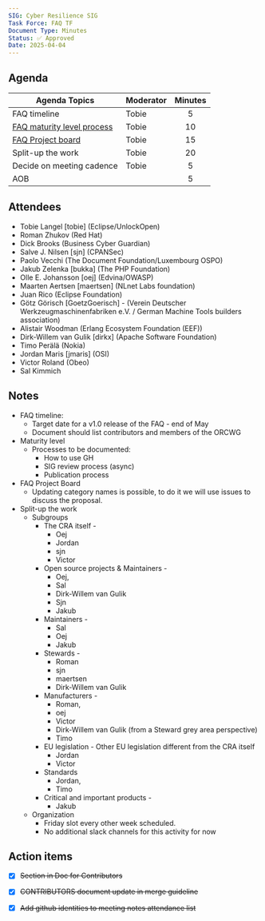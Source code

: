 ```yaml
---
SIG: Cyber Resilience SIG
Task Force: FAQ TF
Document Type: Minutes
Status: ✅ Approved
Date: 2025-04-04
---
```


##  Agenda
 Agenda Topics | Moderator | Minutes |
| ----- | ----- | :---: |
| FAQ timeline | Tobie | 5 |
| [FAQ maturity level process](https://github.com/orcwg/cra-hub/blob/main/faq.md#annex-1---maturity-level-process) | Tobie | 10 |
| [FAQ Project board](https://github.com/orgs/orcwg/projects/7) | Tobie | 15 |
| Split-up the work | Tobie | 20 |
| Decide on meeting cadence | Tobie | 5 |
| AOB | | 5 |

## Attendees

* Tobie Langel \[tobie\] (Eclipse/UnlockOpen)  
* Roman Zhukov (Red Hat)  
* Dick Brooks (Business Cyber Guardian)  
* Salve J. Nilsen \[sjn\] (CPANSec)  
* Paolo Vecchi (The Document Foundation/Luxembourg OSPO)  
* Jakub Zelenka \[bukka\] (The PHP Foundation)  
* Olle E. Johansson \[oej\] (Edvina/OWASP)  
* Maarten Aertsen \[maertsen\] (NLnet Labs foundation)  
* Juan Rico (Eclipse Foundation)  
* Götz Görisch \[GoetzGoerisch\] \- (Verein Deutscher Werkzeugmaschinenfabriken e.V. / German Machine Tools builders association)
* Alistair Woodman (Erlang Ecosystem Foundation (EEF))  
* Dirk-Willem van Gulik \[dirkx\] (Apache Software Foundation)  
* Timo Perälä (Nokia)  
* Jordan Maris \[jmaris\] (OSI)  
* Victor Roland (Obeo)  
* Sal Kimmich

## Notes

- FAQ timeline:  
  - Target date for a v1.0 release of the FAQ \- end of May  
  - Document should list contributors and members of the ORCWG  
- Maturity level  
  - Processes to be documented:  
    - How to use GH  
    - SIG review process (async)  
    - Publication process  
- FAQ Project Board  
  - Updating category names is possible, to do it we will use issues to discuss the proposal.  
- Split-up the work  
  - Subgroups   
    - The CRA itself \-   
      - Oej  
      - Jordan  
      - sjn  
      - Victor  
    - Open source projects & Maintainers \-  
      - Oej,   
      - Sal   
      - Dirk-Willem van Gulik  
      - Sjn  
      - Jakub  
    - Maintainers \-  
      - Sal  
      - Oej  
      - Jakub  
    - Stewards \-  
      - Roman  
      - sjn  
      - maertsen  
      - Dirk-Willem van Gulik  
    - Manufacturers \-   
      - Roman,   
      - oej  
      - Victor  
      - Dirk-Willem van Gulik (from a Steward grey area perspective)  
      - Timo  
    - EU legislation \- Other EU legislation different from the CRA itself   
      - Jordan  
      - Victor  
    - Standards  
      - Jordan,   
      - Timo  
    - Critical and important products \-  
      - Jakub  
  - Organization  
    - Friday slot every other week scheduled.  
    - No additional slack channels for this activity for now

## Action items

- [x] ~~Section in Doc for Contributors~~  
- [x] ~~CONTRIBUTORS document update in merge guideline~~  
- [x] ~~Add github identities to meeting notes attendance list~~

